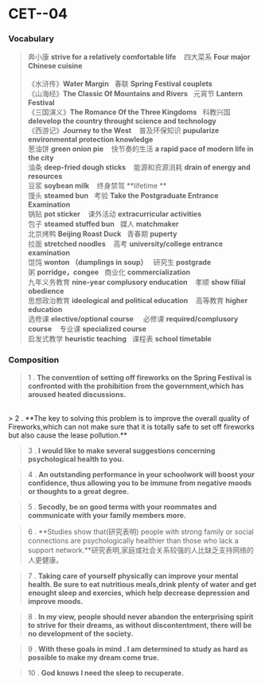 CET--04
===

### Vocabulary

> 奔小康 **strive for a relatively comfortable life** &nbsp;&nbsp;&nbsp;四大菜系 **Four major Chinese cuisine** <br/>         
> 《水浒传》**Water Margin**&nbsp;&nbsp;&nbsp;春联 **Spring Festival couplets**<br/>
> 《山海经》**The Classic Of Mountains and Rivers**&nbsp;&nbsp;&nbsp;元宵节 **Lantern Festival**<br/>
> 《三国演义》**The Romance Of the Three Kingdoms**&nbsp;&nbsp;&nbsp;科教兴国 **delevelop the country throught science and technology**<br/>
> 《西游记》**Journey to the West**&nbsp;&nbsp;&nbsp; 普及环保知识 **pupularize environmental protection knowledge**<br/>
> 葱油饼 **green onion pie**&nbsp;&nbsp;&nbsp; 快节奏的生活 **a rapid pace of modern life in the city**<br/>
> 油条 **deep-fried dough sticks** &nbsp;&nbsp;&nbsp;能源和资源消耗 **drain of energy and resources**<br/>
> 豆浆 **soybean milk** &nbsp;&nbsp;&nbsp;终身禁驾 **lifetime **<br/>
> 馒头 **steamed bun**&nbsp;&nbsp;&nbsp;考验 **Take the Postgraduate Entrance Examination**<br/>
> 锅贴 **pot sticker** &nbsp;&nbsp;&nbsp;课外活动 **extracurricular activities**<br/>
> 包子 **steamed stuffed bun**&nbsp;&nbsp;&nbsp;媒人 **matchmaker**<br/>
> 北京烤鸭 **Beijing Roast Duck**&nbsp;&nbsp;&nbsp;青春期 **puperty**<br/>
> 拉面 **stretched noodles** &nbsp;&nbsp;&nbsp;高考 **university/college entrance examination**<br/>
> 馄饨 **wonton （dumplings in soup）**&nbsp;&nbsp;&nbsp;研究生 **postgrade**<br/>
> 粥 **porridge，congee**&nbsp;&nbsp;&nbsp;商业化 **commercialization**<br/>
>  九年义务教育 **nine-year complusory enducation** &nbsp;&nbsp;&nbsp;孝顺 **show  filial obedience**<br/>
>  思想政治教育 **ideological and political education**&nbsp;&nbsp;&nbsp; 高等教育 **higher education**<br/>
>  选修课 **elective/optional course** &nbsp;&nbsp;&nbsp;  必修课 **required/complusory course** &nbsp;&nbsp;&nbsp;专业课 **specialized course**<br/>
>  启发式教学 **heuristic teaching**&nbsp;&nbsp;&nbsp;课程表 **school timetable**<br/>


### Composition

> 1 . **The convention of setting off fireworks on the Spring Festival is confronted with the prohibition from the government,which has aroused heated discussions.**

<br/>
> 2 . **The key to solving this problem is to improve the overall quality of Fireworks,which can not make sure that it is totally safe to set off fireworks but also cause the lease pollution.**

> 3 . **I would like to make several suggestions concerning psychological health to you.**


> 4 . **An outstanding performance in your schoolwork will boost your confidence, thus allowing you to be immune from negative moods or thoughts to a great degree.**


> 5 . **Secodly, be on good terms with your roommates and communicate with your family members more.**


> 6 . **Studies show that(研究表明) people with strong family or social connections are psychologically healthier  than those who lack a support network.**研究表明,家庭或社会关系较强的人比缺乏支持网络的人更健康。

> 7 . **Taking care of yourself physically can improve your mental health. Be sure to eat nutritious meals,drink plenty of water and get enought sleep and exercies, which help decrease depression and improve moods.**


> 8 . **In my view, people should never abandon the enterprising spirit to strive for their dreams, as without discontentment, there will be no development of the society.**


> 9 . **With these goals in mind . I am determined to study as hard as possible to make my dream come true.**


> 10 . **God knows I need the sleep to recuperate.**
